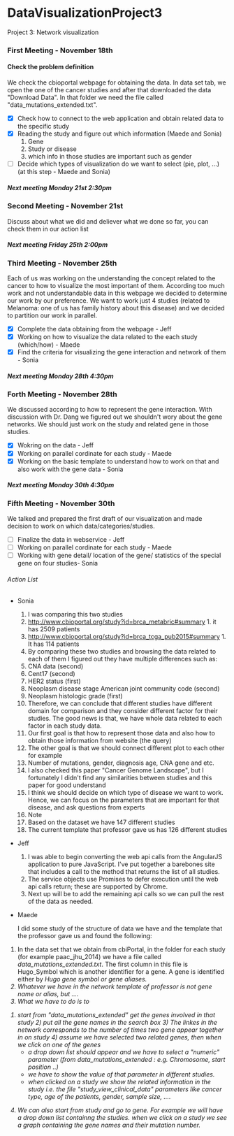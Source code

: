 # DataVisualizationProject3
Project 3: Network visualization

### First Meeting - November 18th
#### Check the problem definition
We check the cbioportal webpage for obtaining the data.
In data set tab, we open the one of the cancer studies and after that downloaded the data "Download Data". In that folder we need the file called "data_mutations_extended.txt".

- [X] Check how to connect to the web application and obtain related data to the specific study
- [X] Reading the study and figure out which information (Maede and Sonia)
  1. Gene
  2. Study or disease
    1. which info in those studies are important such as gender
- [ ] Decide which types of visualization do we want to select (pie, plot, ...) (at this step - Maede and Sonia)

##### Next meeting Monday 21st 2:30pm

### Second Meeting - November 21st
Discuss about what we did and deliever what we done so far, you can check them in our action list

##### Next meeting Friday 25th 2:00pm


### Third Meeting - November 25th
Each of us was working on the understanding the concept related to the cancer to how to visualize the most important of them.
According too much work and not understandable data in this webpage we decided to determine our work by our preference.
We want to work just 4 studies (related to Melanoma: one of us has family history about this disease) and we decided to partition our work in parallel.

- [X] Complete the data obtaining from the webpage - Jeff
- [X] Working on how to visualize the data related to the each study (which/how) - Maede
- [X] Find the criteria for visualizing the gene interaction and network of them - Sonia

##### Next meeting Monday 28th 4:30pm

### Forth Meeting - November 28th
We discussed according to how to represent the gene interaction. With discussion with Dr. Dang we figured out we shouldn't wory about the gene networks. We should just work on the study and related gene in those studies.

- [X] Wokring on the data - Jeff
- [X] Working on parallel cordinate for each study - Maede
- [X] Working on the basic template to understand how to work on that and also work with the gene data - Sonia

##### Next meeting Monday 30th 4:30pm

### Fifth Meeting - November 30th
We talked and prepared the first draft of our visualization and made decision to work on which data/categories/studies.

- [ ] Finalize the data in webservice - Jeff
- [ ] Working on parallel cordinate for each study - Maede
- [ ] Working with gene detail/ location of the gene/ statistics of the special gene on four studies- Sonia

###### Action List
- Sonia
  1. I was comparing this two studies
    1. http://www.cbioportal.org/study?id=brca_metabric#summary
      1. it has 2509 patients
    2. http://www.cbioportal.org/study?id=brca_tcga_pub2015#summary
      1. It has 114 patients
  2. By comparing these two studies and browsing the data related to each of them I figured out they have multiple differences such as:
    1.  CNA data (second)
    2.	Cent17 (second)
    3.	HER2 status (first)
    4.	Neoplasm disease stage American joint community code (second)
    5.	Neoplasm histologic grade (first)
  3. Therefore, we can conclude that different studies have different domain for comparison and they consider different factor for their studies. The good news is that, we have whole data related to each factor in each study data. 
  4. Our first goal is that how to represent those data and also how to obtain those information from website (the query)
  5. The other goal is that we should connect different plot to each other for example
    1.	Number of mutations, gender, diagnosis age, CNA gene and etc.
  6. I also checked this paper "Cancer Genome Landscape", but I fortunately I didn't find any similarities between studies and this paper for good understand
    1. I think we should decide on which type of disease we want to work. Hence, we can focus on the parameters that are important for that disease, and ask questions from experts
  6. Note
    1.	Based on the dataset we have 147 different studies 
    2.	The current template that professor gave us has 126 different studies
  
- Jeff
  1. I was able to begin converting the web api calls from the AngularJS application to pure JavaScript. I've put together a barebones site that includes a call to the method that returns the list of all studies.
  2. The service objects use Promises to defer execution until the web api calls return; these are supported by Chrome.
  3. Next up will be to add the remaining api calls so we can pull the rest of the data as needed.

- Maede

  I did some study of the structure of data we have and the template that the professor gave us and found the following:
 1. In the data set that we obtain from cbiPortal, in the folder for each study (for example paac_jhu_2014) we have a file called *data_mutations_extended.txt*. The first column in this file is Hugo_Symbol which is another identifier for a gene. A gene is identified either by <em>Hugo gene symbol<em> or <em>gene aliases<em>.
 2. Whatever we have in the network template of professor is not gene name or alias, but ....
 3. What we have to do is to 
  1) start from "data_mutations_extended" get the genes involved in that study
	2) put all the gene names in the search box
 	3) The linkes in the network corresponds to the number of times two gene appear together in on study
 	4) assume we have selected two related genes, then when we click on one of the genes 
 		- a drop down list should appear and we have to select a "numeric" parameter (from data_mutations_extended : e.g. Chromosome, start position ..)
 		- we have to show the value of that parameter in different studies.
 		- when clicked on a study we show the related information in the study i.e. the file "study_view_clinical_data"
 			parameters like cancer type, age of the patients, gender, sample size, ....
 		
 4. We can also start from study and go to gene. For example we will have a drop down list containng the studies. when we click on a study
 	we see a graph containing the gene names and their mutation number.

